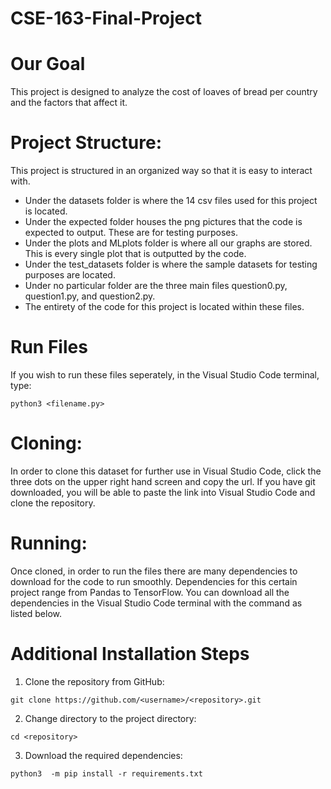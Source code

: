 # CSE-163-Final-Project

# Our Goal

This project is designed to analyze the cost of loaves of bread per country and the factors that affect it.

# Project Structure:
This project is structured in an organized way so that it is easy to interact with. 

- Under the datasets folder is where the 14 csv files used for this project is located. 
- Under the expected folder houses the png pictures that the code is expected to output. These are for testing purposes. 
- Under the plots and MLplots folder is where all our graphs are stored. This is every single plot that is outputted by the code. 
- Under the test_datasets folder is where the sample datasets for testing purposes are located. 
- Under no particular folder are the three main files question0.py, question1.py, and question2.py. 
- The entirety of the code for this project is located within these files. 

# Run Files

If you wish to run these files seperately, in the Visual Studio Code terminal, type:

```
python3 <filename.py>
```

# Cloning:

In order to clone this dataset for further use in Visual Studio Code, click the three dots on the upper right hand screen and copy the url. If you have git downloaded, you will be able to paste the link into Visual Studio Code and clone the repository. 

# Running:

Once cloned, in order to run the files there are many dependencies to download for the code to run smoothly. Dependencies for this certain project range from Pandas to TensorFlow. You can download all the dependencies in the Visual Studio Code terminal with the command as listed below.

# Additional Installation Steps

1. Clone the repository from GitHub:

```
git clone https://github.com/<username>/<repository>.git
```

2. Change directory to the project directory:

```
cd <repository>
```

3. Download the required dependencies:

```
python3  -m pip install -r requirements.txt
```

